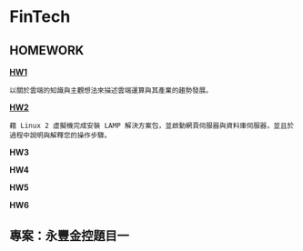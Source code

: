 # FinTech
## HOMEWORK

[**HW1**](https://github.com/Imin-Hsieh/FinTech/blob/main/HW1.md)

    以關於雲端的知識與主觀想法來描述雲端運算與其產業的趨勢發展。
    
[**HW2**](https://youtu.be/Spo5mPrvohw)

    藉 Linux 2 虛擬機完成安裝 LAMP 解決方案包，並啟動網頁伺服器與資料庫伺服器，並且於過程中說明與解釋您的操作步驟。
    
**HW3**

**HW4**

**HW5**

**HW6**

## 專案：永豐金控題目一
